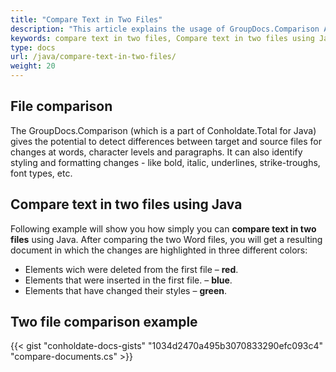```yaml
---
title: "Compare Text in Two Files"
description: "This article explains the usage of GroupDocs.Comparison API (which is a part of Conholdate.Total for Java) to compare text in two files."
keywords: compare text in two files, Compare text in two files using Java
type: docs
url: /java/compare-text-in-two-files/
weight: 20
---
```

## File comparison

The GroupDocs.Comparison (which is a part of Conholdate.Total for Java) gives the potential to detect differences between target and source files for changes at words, character levels and paragraphs. It can also identify styling and formatting changes - like bold, italic, underlines, strike-troughs, font types, etc.

## Compare text in two files using Java

Following example will show you how simply you can **compare text in two files** using Java. 
After comparing the two Word files, you will get a resulting document in which the changes are highlighted in three different colors:

- Elements wich were deleted from the first file – **red**.
- Elements that were inserted in the first file. – **blue**.
- Elements that have changed their styles – **green**.



## Two file comparison example

{{< gist "conholdate-docs-gists" "1034d2470a495b3070833290efc093c4" "compare-documents.cs" >}}

